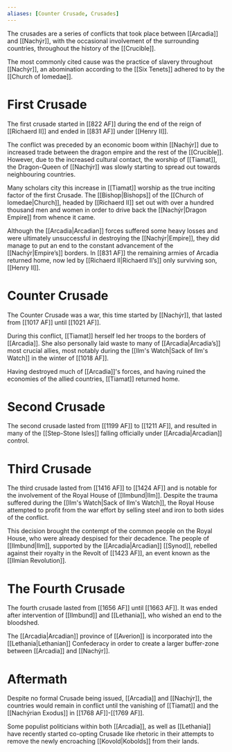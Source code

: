 ```yaml
---
aliases: [Counter Crusade, Crusades]
---
```

The crusades are a series of conflicts that took place between [[Arcadia]] and [[Nachýr]], with the occasional involvement of the surrounding countries, throughout the history of the [[Crucible]]. 

The most commonly cited cause was the practice of slavery throughout [[Nachýr]], an abomination according to the [[Six Tenets]] adhered to by the [[Church of Iomedae]].

# First Crusade
The first crusade started in [[822 AF]] during the end of the reign of [[Richaerd II]] and ended in [[831 AF]] under [[Henry II]]. 

The conflict was preceded by an economic boom within [[Nachýr]] due to increased trade between the dragon empire and the rest of the [[Crucible]]. However, due to the increased cultural contact, the worship of [[Tiamat]], the Dragon-Queen of [[Nachýr]] was slowly starting to spread out towards neighbouring countries. 

Many scholars city this increase in [[Tiamat]] worship as the true inciting factor of the first Crusade. The [[Bishop|Bishops]] of the [[Church of Iomedae|Church]], headed by [[Richaerd II]] set out with over a hundred thousand men and women in order to drive back the [[Nachýr|Dragon Empire]] from whence it came.

Although the [[Arcadia|Arcadian]] forces suffered some heavy losses and were ultimately unsuccessful in destroying the [[Nachýr|Empire]], they did manage to put an end to the constant advancement of the [[Nachýr|Empire’s]] borders. In [[831 AF]] the remaining armies of Arcadia returned home, now led by [[Richaerd II|Richaerd II’s]] only surviving son, [[Henry II]].

# Counter Crusade 
The Counter Crusade was a war, this time started by [[Nachýr]], that lasted from [[1017 AF]] until [[1021 AF]]. 

During this conflict, [[Tiamat]] herself led her troops to the borders of [[Arcadia]]. She also personally laid waste to many of [[Arcadia|Arcadia’s]] most crucial allies, most notably during the [[Ilm's Watch|Sack of Ilm's Watch]] in the winter of [[1018 AF]].

Having destroyed much of [[Arcadia]]'s forces, and having ruined the economies of the allied countries, [[Tiamat]] returned home. 

# Second Crusade 
The second crusade lasted from [[1199 AF]] to [[1211 AF]], and resulted in many of the [[Step-Stone Isles]] falling officially under [[Arcadia|Arcadian]] control.

# Third Crusade 
The third crusade lasted from [[1416 AF]] to [[1424 AF]] and is notable for the involvement of the Royal House of [[Ilmbund|Ilm]]. Despite the trauma suffered during the [[Ilm's Watch|Sack of Ilm's Watch]], the Royal House attempted to profit from the war effort by selling steel and iron to both sides of the conflict. 

This decision brought the contempt of the common people on the Royal House, who were already despised for their decadence. The people of [[Ilmbund|Ilm]], supported by the [[Arcadia|Arcadian]] [[Synod]], rebelled against their royalty in the Revolt of [[1423 AF]], an event known as the [[Ilmian Revolution]].

# The Fourth Crusade 
The fourth crusade lasted from [[1656 AF]] until [[1663 AF]]. It was ended after intervention of [[Ilmbund]] and [[Lethania]], who wished an end to the bloodshed. 

The [[Arcadia|Arcadian]] province of [[Averion]] is incorporated into the  [[Lethania|Lethanian]] Confederacy in order to create a larger buffer-zone between [[Arcadia]] and [[Nachýr]].

# Aftermath 
Despite no formal Crusade being issued, [[Arcadia]] and [[Nachýr]], the countries would remain in conflict until the vanishing of [[Tiamat]] and the [[Nachýrian Exodus]] in [[1768 AF]]-[[1769 AF]].

Some populist politicians within both [[Arcadia]], as well as [[Lethania]] have recently started co-opting Crusade like rhetoric in their attempts to remove the newly encroaching [[Kovold|Kobolds]] from their lands.